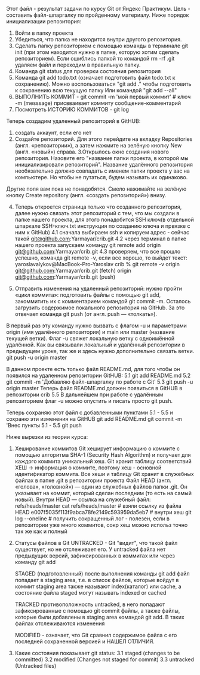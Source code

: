 Этот файл - результат задачи по курсу Git от Яндекс Практикум. Цель - составить файл-шпаргалку по пройденному материалу. Ниже порядок инициализации репозитория:

1. Войти в папку проекта
2. Убедиться, что папка не находится внутри другого репозитория.
3. Сделать папку репозиторием с помощью команды в терминале git init (при этом находится нужно в папке, которую хотим сделать репозиторием). 
Если ошиблись папкой то командой rm -rf .git удаляем файл и переходим в правильную папку.
4. Команда git status для проверки состояния репозитория
5. Команда git add todo.txt (означает подготовить файл todo.txt к сохранению).
Можно воспользоваться "git add ." чтобы подготовить к сохранению всю текущую папку
Или командой "git add --all"
6. ВЫПОЛНИТЬ КОММИТ - git commit -m 'мой первый коммит' # ключ -m (messsage) присвваивает коммиту сообщение-комментарий
7. Посмотреть ИСТОРИЮ КОММИТОВ - git log


Теперь создадим удаленный репозиторий в GitHUB:
1. создать аккаунт, если его нет
2. Создайте репозиторий. Для этого перейдите на вкладку Repositories (англ. «репозитории»), а затем нажмите на зелёную кнопку New (англ. «новый») справа.
3.Открылось окно создания нового репозитория. Назовите его "название папки проекта, в которой мы инициализировали репозиторий". Название удалённого репозитория необязательно должно совпадать с именем папки проекта у вас на компьютере. Но чтобы не путаться, будем называть их одинаково.

Другие поля вам пока не понадобятся. Смело нажимайте на зелёную кнопку Create repository (англ. «создать репозиторий») внизу.

4. Теперь откроется страница только что созданного репозитория, далее нужно связать этот репозиторий с тем, что мы создали в папке нашего проекта, для этого понадобится SSH ключ(в отдельной шпаркале SSH-ключ.txt инструкция по созданию ключа и првязке с ним к GitHub)
4.1 сначала выбираем ssh и копируем адрес - сейчас такой git@github.com:Yarmayar/crib.git
4.2 через терминал в папке нашего проекта запускаем команду 
git remote add origin git@github.com:Yarmayar/crib.git
4.3 проверяем, что все прошло успешно, команда git remote -v, если все хорошо, то выйдет текст:
yaroslavalykov@MacBook-Pro-Yaroslav crib % git remote -v
origin	git@github.com:Yarmayar/crib.git (fetch)
origin	git@github.com:Yarmayar/crib.git (push)

5. Отправить изменения на удаленный репозиторий: нужно пройти «цикл коммита»: подготовить файлы с помощью git add, закоммитить их с комментарием командой git commit -m. Осталось загрузить содержимое локального репозитория на GitHub. За это отвечает команда git push (от англ. push — «толкать»).

В первый раз эту команду нужно вызвать с флагом -u и параметрами origin (имя удалённого репозитория) и main или master (название текущей ветки). Флаг -u свяжет локальную ветку с одноимённой удалённой. Как вы связывали локальный и удалённый репозитории в предыдущем уроке, так же и здесь нужно дополнительно связать ветки. git push -u origin master

В данном проекте есть только файл README.md, для того чтобы он появился на удаленном репозитории GitHUB:
5.1 git add README.md
5.2 git commit -m 'Добавляю файл-шпаргалку по работе с Git'
5.3 git push -u origin master
Теперь файл README.md должен появиться в GitHUB в репозитории crib
5.5 В дальнейшем при работе с удалённым репозиторием флаг -u можно опустить и писать просто git push.

Теперь сохраняю этот файл с добавленными пунктами 5.1 - 5.5 и сохраню эти изменения на GitHUB
git add README.md
git commit -m 'Внес пункты 5.1 - 5.5
git push

Ниже вырезки из теории курса:
1. Хеширование коммитов
	Git хеширует информацию о коммите с помощью алгоритма SHA-1 (Security Hash Algorithm) и получает для каждого коммита уникальный хеш.
	Git хранит таблицу соответствий ХЕШ -> информация о коммите, поэтому хеш - основной идентификатор коммита. 
	Все хеши и таблицу Git хранит в служебных файлах в папке .git в репозитории проекта
	Файл HEAD (англ. «голова», «головной») — один из служебных файлов папки .git. Он указывает на коммит, который сделан последним (то есть на самый новый).
	Внутри HEAD — ссылка на служебный файл: refs/heads/master
	cat refs/heads/master # взяли ссылку из файла HEAD
	e007f5035f113f9abca78fe2149c593959da5eb7 # внутри хеш
	git log --oneline # получить сокращенный лог -  полезен, если в репозитории уже много коммитов, сокр хеш можно использ точно так же как и полный


2. Статусы файлов в Git
	UNTRACKED - Git "видит", что такой файл существует, но не отслеживает его. У untracked файла нет предыдущих версий, зафиксированных в коммитах или через команду git add

	STAGED (подготовленный) после выполнения команды git add файл попадает в staging area, т.е. в список файлов, которые войдут в коммит
		staging area также называют index(каталог) или cache, а состояние файла staged могут называть indexed or cached

	TRACKED противоположность untracked, в него попадают зафиксированные с помощью git commit файлы, а также файлы, которые были добавлены в 		staging area командой git add. В таких файлах отслеживаются изменения

	MODIFIED - означает, что Git сравнил содержимое файла с его последней сохраненной версией и НАШЕЛ ОТЛИЧИЯ.

3. Какие состояния показывает git status:
	3.1 staged (changes to be committed)
	3.2 modified (Changes not staged for commit)
	3.3 untracked (Untracked files)
	
